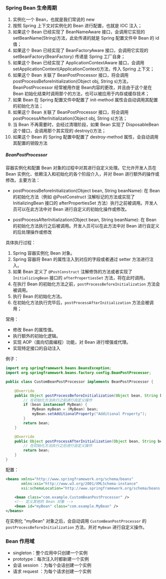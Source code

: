### Spring Bean 生命周期

1. 实例化一个 Bean，也就是我们常说的 new
2. 按照 Spring 上下文对实例化的 Bean 进行配置，也就是 IOC 注入；
3. 如果这个 Bean 已经实现了 BeanNameAware 接口，会调用它实现的 setBeanName(String)方法，此处传递的就是 Spring 配置文件中 Bean 的 id 值；
4. 如果这个 Bean 已经实现了 BeanFactoryAware 接口，会调用它实现的 setBeanFactory(BeanFactory) 传递是 Spring 工厂自身；
5. 如果这个 Bean 已经实现了 ApplicationContextAware 接口，会调用 setApplicationContext(ApplicationContext)方法，传入 Spring 上下文；
6. 如果这个 Bean 关联了 BeanPostProcessor 接口，将会调用 postProcessBeforeInitialization(Object obj, String s)方法，BeanPostProcessor 经常被用作是 Bean内容的更改，并且由于这个是在 Bean 初始化结束时调用那个的方法，也可以被应用于内存或缓存技术；
7. 如果 Bean 在 Spring 配置文件中配置了 init-method 属性会自动调用其配置的初始化方法；
8. 如果这个 Bean 关联了 BeanPostProcessor 接口，将会调用 postProcessAfterInitialization(Object obj, String s)方法；
9. 当 Bean 不再需要时，会经过清理阶段，如果 Bean 实现了 DisposableBean 这个接口，会调用那个其实现的 destroy()方法；
10. 如果这个 Bean 的 Spring 配置中配置了 destroy-method 属性，会自动调用其配置的销毁方法





##### BeanPostProcessor

容器实例化和配置 Bean 对象的过程中对其进行自定义处理。它允许开发人员在 Bean 实例化、依赖注入和初始化的各个阶段介入，并对 Bean 进行额外的操作或修改。主要方法：

- postProcessBeforeInitialization(Object bean, String beanName): 在 Bean 的初始化方法（例如 @PostConstruct 注解标记的方法或实现了 InitializingBean 接口的 afterPropertiesSet 方法）执行之前被调用。开发人员可以在此方法中对 Bean 进行自定义的初始化操作或修改。

- postProcessAfterInitialization(Object bean, String beanName): 在 Bean 的初始化方法执行之后被调用。开发人员可以在此方法中对 Bean 进行自定义的后处理操作或修改

具体执行过程：

1. Spring 容器实例化 Bean 对象。
2. Spring 容器将 Bean 的属性注入到对应的字段或者通过 setter 方法进行注入。
3. 如果 Bean 定义了 `@PostConstruct` 注解修饰的方法或者实现了 `InitializingBean` 接口的 `afterPropertiesSet` 方法，将在此时调用。
4. 在执行 Bean 的初始化方法之前，`postProcessBeforeInitialization` 方法会被调用。
5. 执行 Bean 的初始化方法。
6. 在初始化方法执行完毕后，`postProcessAfterInitialization` 方法会被调用；



常用：

- 修改 Bean 的属性值。
- 执行额外的初始化逻辑。
- 实现 AOP（面向切面编程）功能，对 Bean 进行增强或代理。
- 实现特定接口的自动注入

例子：

```java
import org.springframework.beans.BeansException;
import org.springframework.beans.factory.config.BeanPostProcessor;

public class CustomBeanPostProcessor implements BeanPostProcessor {
    
    @Override
    public Object postProcessBeforeInitialization(Object bean, String beanName) throws BeansException {
        // 在初始化方法执行之前进行自定义操作
        if (bean instanceof MyBean) {
            MyBean myBean = (MyBean) bean;
            myBean.setAdditionalProperty("Additional Property");
        }
        return bean;
    }

    @Override
    public Object postProcessAfterInitialization(Object bean, String beanName) throws BeansException {
        // 在初始化方法执行之后进行自定义操作
        return bean;
    }
}
```

配置：

```xml
<beans xmlns="http://www.springframework.org/schema/beans"
       xmlns:xsi="http://www.w3.org/2001/XMLSchema-instance"
       xsi:schemaLocation="http://www.springframework.org/schema/beans http://www.springframework.org/schema/beans/spring-beans.xsd">

    <bean class="com.example.CustomBeanPostProcessor" />
    <!-- 定义其他的 Bean 对象 -->
    <bean id="myBean" class="com.example.MyBean" />
</beans>
```

在实例化 "myBean" 对象之后，会自动调用 `CustomBeanPostProcessor` 的 `postProcessBeforeInitialization` 方法，并对 `MyBean` 进行自定义操作。



### Bean 作用域

- singleton：整个应用中只创建一个实例
- prototype：每次注入时都新建一个实例
- 会话 session ：为每个会话创建一个实例
- 请求 request ：为每个请求创建一个实例